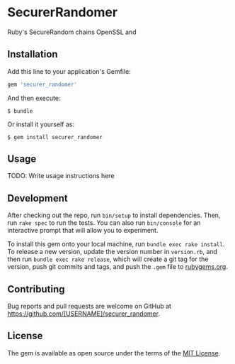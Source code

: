 # SecurerRandomer

Ruby's SecureRandom chains OpenSSL and 

## Installation

Add this line to your application's Gemfile:

```ruby
gem 'securer_randomer'
```

And then execute:

    $ bundle

Or install it yourself as:

    $ gem install securer_randomer

## Usage

TODO: Write usage instructions here

## Development

After checking out the repo, run `bin/setup` to install dependencies. Then, run `rake spec` to run the tests. You can also run `bin/console` for an interactive prompt that will allow you to experiment.

To install this gem onto your local machine, run `bundle exec rake install`. To release a new version, update the version number in `version.rb`, and then run `bundle exec rake release`, which will create a git tag for the version, push git commits and tags, and push the `.gem` file to [rubygems.org](https://rubygems.org).

## Contributing

Bug reports and pull requests are welcome on GitHub at https://github.com/[USERNAME]/securer_randomer.


## License

The gem is available as open source under the terms of the [MIT License](http://opensource.org/licenses/MIT).

